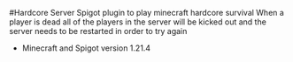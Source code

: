 #Hardcore Server
Spigot plugin to play minecraft hardcore survival
When a player is dead all of the players in the server will be kicked out
and the server needs to be restarted in order to try again
- Minecraft and Spigot version 1.21.4
